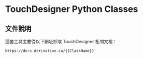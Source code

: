 # TouchDesigner Python Classes

## 文件說明

這套工具主要從以下網址抓取 TouchDesigner 相關文檔：

```
https://docs.derivative.ca/{{ClassName}}
```
